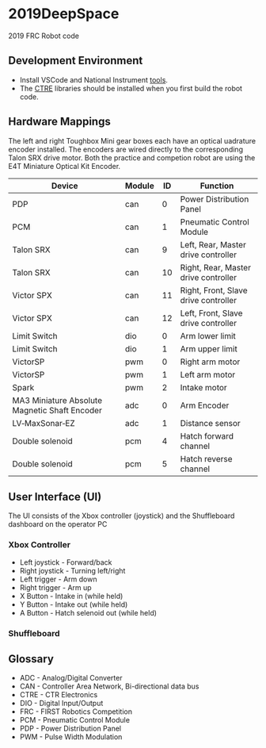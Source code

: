 # 2019DeepSpace
2019 FRC Robot code

## Development Environment
* Install VSCode and National Instrument [tools](https://wpilib.screenstepslive.com/s/currentCS/m/cpp/l/1027500-installing-c-and-java-development-tools-for-frc).
* The [CTRE](http://www.ctr-electronics.com) libraries should be installed when you first build the robot code. 

## Hardware Mappings
The left and right Toughbox Mini gear boxes each have an optical uadrature encoder installed. The encoders are wired directly to the corresponding Talon SRX drive motor. Both the practice and competion robot are using the E4T Miniature Optical Kit Encoder.

|Device|Module|ID|Function|
|------|------|------|--------|
|PDP   |can| 0    | Power Distribution Panel|
|PCM   |can| 1    | Pneumatic Control Module|
|Talon SRX|can| 9 | Left, Rear, Master drive controller|
|Talon SRX|can| 10| Right, Rear, Master drive controller|
|Victor SPX|can|11| Right, Front, Slave drive controller|
|Victor SPX|can|12| Left, Front, Slave drive controller|
|Limit Switch|dio|0|Arm lower limit|
|Limit Switch|dio|1|Arm upper limit|
|VictorSP|pwm|0|Right arm motor|
|VictorSP|pwm|1|Left arm motor|
|Spark|pwm|2|Intake motor|
|MA3 Miniature Absolute Magnetic Shaft Encoder|adc|0|Arm Encoder|
|LV‑MaxSonar‑EZ|adc|1|Distance sensor|
|Double solenoid|pcm|4|Hatch forward channel|
|Double solenoid|pcm|5|Hatch reverse channel|

## User Interface (UI)
The UI consists of the Xbox controller (joystick) and the Shuffleboard dashboard on the operator PC
### Xbox Controller
* Left joystick - Forward/back
* Right joystick - Turning left/right
* Left trigger - Arm down
* Right trigger - Arm up
* X Button - Intake in (while held)
* Y Button - Intake out (while held)
* A Button - Hatch selenoid out (while held)

### Shuffleboard

## Glossary

* ADC - Analog/Digital Converter
* CAN - Controller Area Network, Bi-directional data bus
* CTRE - CTR Electronics
* DIO - Digital Input/Output
* FRC - FIRST Robotics Competition
* PCM - Pneumatic Control Module
* PDP - Power Distribution Panel
* PWM - Pulse Width Modulation
